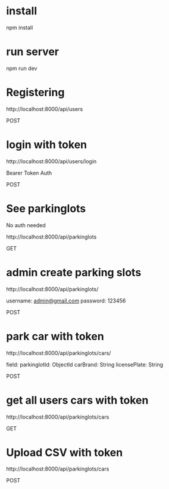 # install

npm install

# run server

npm run dev

# Registering

http://localhost:8000/api/users

POST

# login with token

http://localhost:8000/api/users/login

Bearer Token Auth

POST

# See parkinglots

No auth needed

http://localhost:8000/api/parkinglots

GET

# admin create parking slots

http://localhost:8000/api/parkinglots/

username: admin@gmail.com
password: 123456

POST

# park car with token

http://localhost:8000/api/parkinglots/cars/

field:
parkinglotId: ObjectId
carBrand: String
licensePlate: String

POST

# get all users cars with token

http://localhost:8000/api/parkinglots/cars

GET

# Upload CSV with token

http://localhost:8000/api/parkinglots/cars

POST
